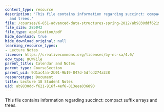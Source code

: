 ```yaml
---
content_type: resource
description: 'This file contains information regarding succinct: compact suffix arrays
  and trees.'
file: /courses/6-851-advanced-data-structures-spring-2012/ab9830ddf621916f4ef6813eea036890_MIT6_851S12_L18.pdf
file_size: 285042
file_type: application/pdf
hide_download: true
hide_download_original: null
learning_resource_types:
- Lecture Notes
license: https://creativecommons.org/licenses/by-nc-sa/4.0/
ocw_type: OCWFile
parent_title: Calendar and Notes
parent_type: CourseSection
parent_uid: 9d1ac4aa-2b01-9b19-847d-5dfcd274a338
resourcetype: Document
title: Lecture 18 Student Notes
uid: ab9830dd-f621-916f-4ef6-813eea036890
---
```

This file contains information regarding succinct: compact suffix arrays and trees.